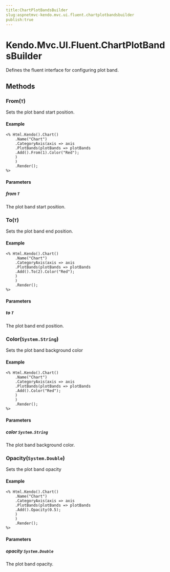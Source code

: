 ```yaml
---
title:ChartPlotBandsBuilder
slug:aspnetmvc-kendo.mvc.ui.fluent.chartplotbandsbuilder
publish:true
---
```


# Kendo.Mvc.UI.Fluent.ChartPlotBandsBuilder
Defines the fluent interface for configuring plot band.



## Methods

### From(`T`)
Sets the plot band start position.


#### Example

    <% Html.Kendo().Chart()
        .Name("Chart")
        .CategoryAxis(axis => axis
        .PlotBands(plotBands => plotBands
        .Add().From(1).Color("Red");
        )
        )
        .Render();
    %>
        


#### Parameters

##### from `T`
The plot band start position.




### To(`T`)
Sets the plot band end position.


#### Example

    <% Html.Kendo().Chart()
        .Name("Chart")
        .CategoryAxis(axis => axis
        .PlotBands(plotBands => plotBands
        .Add().To(2).Color("Red");
        )
        )
        .Render();
    %>
        


#### Parameters

##### to `T`
The plot band end position.




### Color(`System.String`)
Sets the plot band background color


#### Example

    <% Html.Kendo().Chart()
        .Name("Chart")
        .CategoryAxis(axis => axis
        .PlotBands(plotBands => plotBands
        .Add().Color("Red");
        )
        )
        .Render();
    %>
        


#### Parameters

##### color `System.String`
The plot band background color.




### Opacity(`System.Double`)
Sets the plot band opacity


#### Example

    <% Html.Kendo().Chart()
        .Name("Chart")
        .CategoryAxis(axis => axis
        .PlotBands(plotBands => plotBands
        .Add().Opacity(0.5);
        )
        )
        .Render();
    %>
        


#### Parameters

##### opacity `System.Double`
The plot band opacity.





